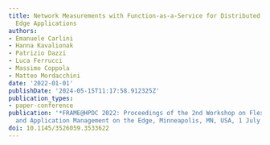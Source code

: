```yaml
---
title: Network Measurements with Function-as-a-Service for Distributed Low-latency
  Edge Applications
authors:
- Emanuele Carlini
- Hanna Kavalionak
- Patrizio Dazzi
- Luca Ferrucci
- Massimo Coppola
- Matteo Mordacchini
date: '2022-01-01'
publishDate: '2024-05-15T11:17:58.912325Z'
publication_types:
- paper-conference
publication: '*FRAME@HPDC 2022: Proceedings of the 2nd Workshop on Flexible Resource
  and Application Management on the Edge, Minneapolis, MN, USA, 1 July 2022*'
doi: 10.1145/3526059.3533622
---
```

